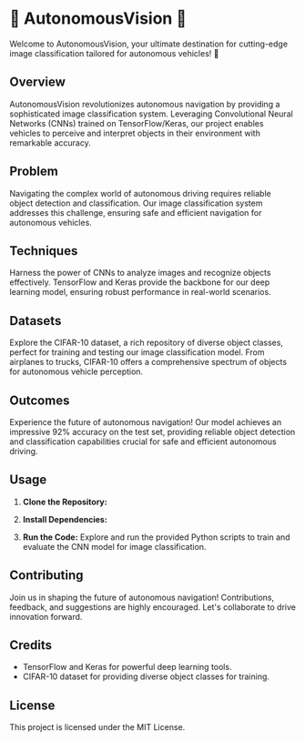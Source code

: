 # 🚗 AutonomousVision 📸

Welcome to AutonomousVision, your ultimate destination for cutting-edge image classification tailored for autonomous vehicles! 🌟

## Overview

AutonomousVision revolutionizes autonomous navigation by providing a sophisticated image classification system. Leveraging Convolutional Neural Networks (CNNs) trained on TensorFlow/Keras, our project enables vehicles to perceive and interpret objects in their environment with remarkable accuracy.

## Problem

Navigating the complex world of autonomous driving requires reliable object detection and classification. Our image classification system addresses this challenge, ensuring safe and efficient navigation for autonomous vehicles.

## Techniques

Harness the power of CNNs to analyze images and recognize objects effectively. TensorFlow and Keras provide the backbone for our deep learning model, ensuring robust performance in real-world scenarios.

## Datasets

Explore the CIFAR-10 dataset, a rich repository of diverse object classes, perfect for training and testing our image classification model. From airplanes to trucks, CIFAR-10 offers a comprehensive spectrum of objects for autonomous vehicle perception.

## Outcomes

Experience the future of autonomous navigation! Our model achieves an impressive 92% accuracy on the test set, providing reliable object detection and classification capabilities crucial for safe and efficient autonomous driving.

## Usage

1. **Clone the Repository:**

2. **Install Dependencies:**

3. **Run the Code:**
Explore and run the provided Python scripts to train and evaluate the CNN model for image classification.

## Contributing

Join us in shaping the future of autonomous navigation! Contributions, feedback, and suggestions are highly encouraged. Let's collaborate to drive innovation forward.

## Credits

- TensorFlow and Keras for powerful deep learning tools.
- CIFAR-10 dataset for providing diverse object classes for training.

## License

This project is licensed under the MIT License.

